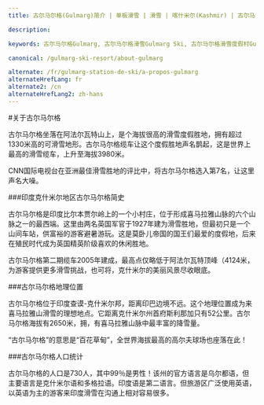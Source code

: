 ```yaml
---
title: 古尔马尔格(Gulmarg)简介 | 单板滑雪 | 滑雪 | 喀什米尔(Kashmir) | 古尔马尔格(Gulmarg) | 印度 | Skigulmarg.com

description:

keywords: 古尔马尔格Gulmarg, 古尔马尔格滑雪Gulmarg Ski, 古尔马尔格滑雪度假村Gulmarg Ski Resort, 喀什米尔滑雪Skiing in the Himalayas, 印度滑雪Skiing in India, 喜马拉雅Himalaya, 喀什米尔Kashmir, Skigulmarg. com

canonical: /gulmarg-ski-resort/about-gulmarg

alternate: /fr/gulmarg-station-de-ski/a-propos-gulmarg
alternateHrefLang: fr
alternate2: /cn
alternateHrefLang2: zh-hans
---
```


#关于古尔马尔格

古尔马尔格坐落在阿法尔瓦特山上，是个海拔很高的滑雪度假胜地，拥有超过1330米高的可滑雪地形。古尔马尔格缆车让这个度假胜地声名鹊起，这是世界上最高的滑雪缆车，上升至海拔3980米。

CNN国际电视台在亚洲最佳滑雪胜地的评比中，将古尔马尔格选入第7名，让这里声名大噪。

###印度克什米尔地区古尔马尔格简史

古尔马尔格是印度比尔本贾尔岭上的一个小村庄，位于形成喜马拉雅山脉的六个山脉之一的最西端。这里由两名英国军官于1927年建为滑雪胜地，但最初只是一个山间车站，供富裕的游客避暑游玩。这是莫卧儿帝国的国王们最爱的度假地，后来在殖民时代成为英国精英阶级喜欢的休闲胜地。

古尔马尔格第二期缆车2005年建成，最高点仅略低于阿法尔瓦特顶峰（4124米，为游客提供更多滑雪挑战，也可将，克什米尔的美丽风景尽收眼底。


###古尔马尔格地理位置

古尔马尔格位于印度查谟-克什米尔邦，距离印巴边境不远。这个地理位置成为来喜马拉雅山滑雪的理想地点。它距离克什米尔州首府斯利那加只有52公里。古尔马尔格海拔有2650米，拥，有喜马拉雅山脉中最丰富的降雪量。

“古尔马尔格”的意思是“百花草甸”，全世界海拔最高的高尔夫球场也座落在此！

###古尔马尔格人口统计

古尔马尔格的人口是730人，其中99％是男性！该州的官方语言是乌尔都语，但主要语言是克什米尔语和多格拉语。印度语是第二语言。但旅游区广泛使用英语，以英语为主的游客来印度滑雪在沟通上相对容易很多。
